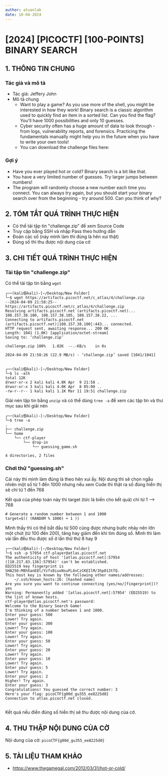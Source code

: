 ```yaml
---
author: atuanlab
date: 10-04-2024
---
```


# [2024] [PICOCTF] [100-POINTS] BINARY SEARCH

## 1. THÔNG TIN CHUNG 

### Tác giả và mô tả 
- Tác giả: Jeffery John
- Mô tả chung 
    - Want to play a game? As you use more of the shell, you might be interested in how they work! Binary search is a classic algorithm used to quickly find an item in a sorted list. Can you find the flag? You'll have 1000 possibilities and only 10 guesses.
    - Cyber security often has a huge amount of data to look through - from logs, vulnerability reports, and forensics. Practicing the fundamentals manually might help you in the future when you have to write your own tools!
    - You can download the challenge files here:

### Gợi ý 
- Have you ever played hot or cold? Binary search is a bit like that.
- You have a very limited number of guesses. Try larger jumps between numbers!
- The program will randomly choose a new number each time you connect. You can always try again, but you should start your binary search over from the beginning - try around 500. Can you think of why?

## 2. TÓM TẮT QUÁ TRÌNH THỰC HIỆN 
- Có thể tải tập tin "challenge.zip" để xem Source Code
- Truy cập bằng SSH và nhập Pass theo hướng dẫn
- Đoán các số (này mình làm thì đúng là hên xui thật)
- Đúng số thì thu được nội dung của cờ


## 3. CHI TIẾT QUÁ TRÌNH THỰC HIỆN 

### Tải tập tin "challenge.zip"

Có thể tải tập tin bằng `wget`

```
┌──(kali㉿kali)-[~/Desktop/New Folder]
└─$ wget https://artifacts.picoctf.net/c_atlas/4/challenge.zip  
--2024-04-09 21:58:25--  https://artifacts.picoctf.net/c_atlas/4/challenge.zip
Resolving artifacts.picoctf.net (artifacts.picoctf.net)... 108.157.38.100, 108.157.38.105, 108.157.38.22, ...
Connecting to artifacts.picoctf.net (artifacts.picoctf.net)|108.157.38.100|:443... connected.
HTTP request sent, awaiting response... 200 OK
Length: 1041 (1.0K) [application/octet-stream]
Saving to: ‘challenge.zip’

challenge.zip 100%   1.02K  --.-KB/s    in 0s          

2024-04-09 21:58:26 (22.9 MB/s) - ‘challenge.zip’ saved [1041/1041]

                                                        
┌──(kali㉿kali)-[~/Desktop/New Folder]
└─$ ls -alh
total 12K
drwxr-xr-x 2 kali kali 4.0K Apr  9 21:58 .
drwxr-xr-x 3 kali kali 4.0K Apr  8 05:00 ..
-rw-r--r-- 1 kali kali 1.1K Mar 11 19:51 challenge.zip
```

Giải nén tập tin bằng `unzip` và có thể dùng `tree -a` để xem các tập tin và thư mục sau khi giải nén

```
┌──(kali㉿kali)-[~/Desktop/New Folder]
└─$ tree -a                        
.
├── challenge.zip
└── home
    └── ctf-player
        └── drop-in
            └── guessing_game.sh

4 directories, 2 files

```

### Chơi thử "guessing.sh"

Cái này thì mình làm đúng là theo hên xui ấy. Nội dung thì sẽ chọn ngẫu nhiên một số từ 1 đến 1000 nhưng nếu xem Code thì thật ra số đúng hiển thị sẽ chỉ từ 1 đến 768


Kết quả của phép toán này thì target (tức là biến cho kết quả) chỉ từ 1 --> 768

```
# Generate a random number between 1 and 1000
target=$(( (RANDOM % 1000) + 1 ))
```

Mình thấy thì có thể bắt đầu từ 500 cũng được nhưng bước nhảy nên lớn một chút (từ 100 đến 200), tăng hay giảm đến khi tìm đúng số. Mình thì làm vài lần đều thu được số ở lần thử thứ 8 hay 9

```
┌──(kali㉿kali)-[~/Desktop/New Folder]
└─$ ssh -p 57954 ctf-player@atlas.picoctf.net
The authenticity of host '[atlas.picoctf.net]:57954 ([18.217.83.136]:57954)' can't be established.
ED25519 key fingerprint is SHA256:M8hXanE8l/Yzfs8iuxNsuFL4vCzCKEIlM/3hpO13tfQ.
This host key is known by the following other names/addresses:
    ~/.ssh/known_hosts:26: [hashed name]
Are you sure you want to continue connecting (yes/no/[fingerprint])? yes
Warning: Permanently added '[atlas.picoctf.net]:57954' (ED25519) to the list of known hosts.
ctf-player@atlas.picoctf.net's password: 
Welcome to the Binary Search Game!
I'm thinking of a number between 1 and 1000.
Enter your guess: 500
Lower! Try again.
Enter your guess: 300
Lower! Try again.
Enter your guess: 100
Lower! Try again.
Enter your guess: 50
Lower! Try again.
Enter your guess: 20
Lower! Try again.
Enter your guess: 10
Lower! Try again.
Enter your guess: 5
Lower! Try again.
Enter your guess: 2
Higher! Try again.
Enter your guess: 3
Congratulations! You guessed the correct number: 3
Here's your flag: picoCTF{g00d_gu355_ee8225d0}
Connection to atlas.picoctf.net closed.
                                           
```

Kết quả nếu điền đúng số hiển thị sẽ thu được nội dung của cờ.

## 4. THU THẬP NỘI DUNG CỦA CỜ 
Nội dung của cờ: `picoCTF{g00d_gu355_ee8225d0}`

## 5. TÀI LIỆU THAM KHẢO
- https://www.thegamegal.com/2012/03/31/hot-or-cold/